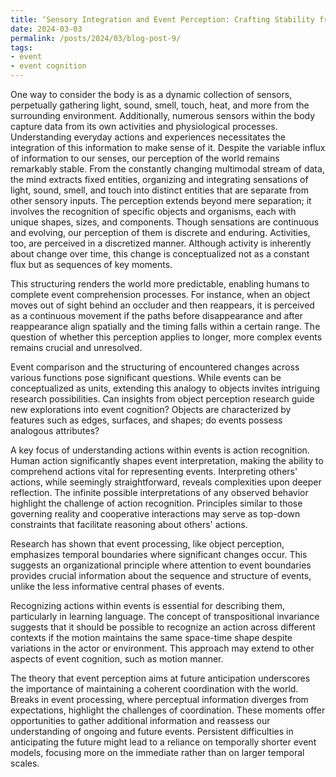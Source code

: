 ```yaml
---
title: ‘Sensory Integration and Event Perception: Crafting Stability from Continual Change’
date: 2024-03-03
permalink: /posts/2024/03/blog-post-9/
tags:
- event 
- event cognition
---
```




One way to consider the body is as a dynamic collection of sensors, perpetually gathering light, sound, smell, touch, heat, and more from the surrounding environment. Additionally, numerous sensors within the body capture data from its own activities and physiological processes. Understanding everyday actions and experiences necessitates the integration of this information to make sense of it. Despite the variable influx of information to our senses, our perception of the world remains remarkably stable. From the constantly changing multimodal stream of data, the mind extracts fixed entities, organizing and integrating sensations of light, sound, smell, and touch into distinct entities that are separate from other sensory inputs. The perception extends beyond mere separation; it involves the recognition of specific objects and organisms, each with unique shapes, sizes, and components. Though sensations are continuous and evolving, our perception of them is discrete and enduring. Activities, too, are perceived in a discretized manner. Although activity is inherently about change over time, this change is conceptualized not as a constant flux but as sequences of key moments.

This structuring renders the world more predictable, enabling humans to complete event comprehension processes. For instance, when an object moves out of sight behind an occluder and then reappears, it is perceived as a continuous movement if the paths before disappearance and after reappearance align spatially and the timing falls within a certain range. The question of whether this perception applies to longer, more complex events remains crucial and unresolved.

Event comparison and the structuring of encountered changes across various functions pose significant questions. While events can be conceptualized as units, extending this analogy to objects invites intriguing research possibilities. Can insights from object perception research guide new explorations into event cognition? Objects are characterized by features such as edges, surfaces, and shapes; do events possess analogous attributes?

A key focus of understanding actions within events is action recognition. Human action significantly shapes event interpretation, making the ability to comprehend actions vital for representing events. Interpreting others' actions, while seemingly straightforward, reveals complexities upon deeper reflection. The infinite possible interpretations of any observed behavior highlight the challenge of action recognition. Principles similar to those governing reality and cooperative interactions may serve as top-down constraints that facilitate reasoning about others' actions.

Research has shown that event processing, like object perception, emphasizes temporal boundaries where significant changes occur. This suggests an organizational principle where attention to event boundaries provides crucial information about the sequence and structure of events, unlike the less informative central phases of events.

Recognizing actions within events is essential for describing them, particularly in learning language. The concept of transpositional invariance suggests that it should be possible to recognize an action across different contexts if the motion maintains the same space-time shape despite variations in the actor or environment. This approach may extend to other aspects of event cognition, such as motion manner.

The theory that event perception aims at future anticipation underscores the importance of maintaining a coherent coordination with the world. Breaks in event processing, where perceptual information diverges from expectations, highlight the challenges of coordination. These moments offer opportunities to gather additional information and reassess our understanding of ongoing and future events. Persistent difficulties in anticipating the future might lead to a reliance on temporally shorter event models, focusing more on the immediate rather than on larger temporal scales.
